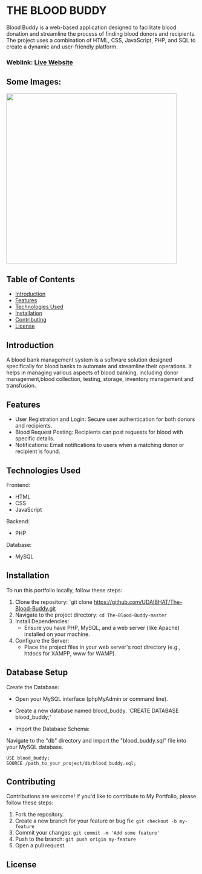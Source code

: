# THE BLOOD BUDDY
Blood Buddy is a web-based application designed to facilitate blood donation and streamline the process of finding blood donors and recipients. The project uses a combination of HTML, CSS, JavaScript, PHP, and SQL to create a dynamic and user-friendly platform.

### Weblink: [Live Website](https://bloodbuuddy.000webhostapp.com/)
## Some Images:
<img width="450px;" src=""/>

## Table of Contents
- [Introduction](#introduction)
- [Features](#features)
- [Technologies Used](#technologies-used)
- [Installation](#installation)
- [Contributing](#contributing)
- [License](#license)

## Introduction
A blood bank management system is a software solution designed specifically for blood banks to automate and streamline their operations. It helps in managing various aspects of blood banking, including donor management,blood collection, testing, storage, inventory management and transfusion. 


## Features
- User Registration and Login: Secure user authentication for both donors and recipients.
- Blood Request Posting: Recipients can post requests for blood with specific details.
- Notifications: Email notifications to users when a matching donor or recipient is found.

## Technologies Used
Frontend:

- HTML
- CSS
- JavaScript

Backend:

- PHP

Database:

- MySQL


## Installation
To run this portfolio locally, follow these steps:

1. Clone the repository: `git clone https://github.com/UDAIBHAT/The-Blood-Buddy.git
2. Navigate to the project directory: `cd The-Blood-Buddy-master`
3. Install Dependencies:
   - Ensure you have PHP, MySQL, and a web server (like Apache) installed on your machine.
4. Configure the Server:
   - Place the project files in your web server's root directory (e.g., htdocs for XAMPP, www for WAMP).

## Database Setup

Create the Database:

- Open your MySQL interface (phpMyAdmin or command line).
- Create a new database named blood_buddy.
        'CREATE DATABASE blood_buddy;'
  
- Import the Database Schema:

Navigate to the "db" directory and import the "blood_buddy.sql" file into your MySQL database.

    USE blood_buddy;
    SOURCE /path_to_your_project/db/blood_buddy.sql;


## Contributing
Contributions are welcome! If you'd like to contribute to My Portfolio, please follow these steps:

1. Fork the repository.
2. Create a new branch for your feature or bug fix: `git checkout -b my-feature`
3. Commit your changes: `git commit -m 'Add some feature'`
4. Push to the branch: `git push origin my-feature`
5. Open a pull request.

## License


